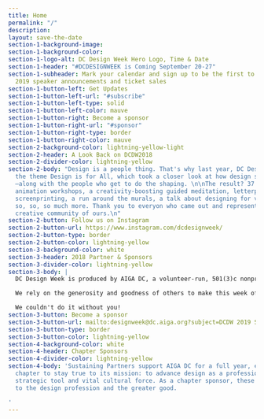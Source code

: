 ```yaml
---
title: Home
permalink: "/"
description: 
layout: save-the-date
section-1-background-image: 
section-1-background-color: 
section-1-logo-alt: DC Design Week Hero Logo, Time & Date
section-1-header: "#DCDESIGNWEEK is Coming September 20-27"
section-1-subheader: Mark your calendar and sign up to be the first to know about
  2019 speaker announcements and ticket sales
section-1-button-left: Get Updates
section-1-button-left-url: "#subscribe"
section-1-button-left-type: solid
section-1-button-left-color: mauve
section-1-button-right: Become a sponsor
section-1-button-right-url: "#sponsor"
section-1-button-right-type: border
section-1-button-right-color: mauve
section-2-background-color: lightning-yellow-light
section-2-header: A Look Back on DCDW2018
section-2-divider-color: lightning-yellow
section-2-body: "Design is a people thing. That's why last year, DC Design Week explored
  the theme Design is for All, which took a closer look at how design shapes our community
  —along with the people who get to do the shaping. \n\nThe result? 37 events including
  animation workshops, a creativity-boosting guided meditation, letterpress printing,
  screenprinting, a run around the murals, a talk about designing for voice UI, and
  so, so, so much more. Thank you to everyon who came out and represented this wonderful
  creative community of ours.\n"
section-2-button: Follow us on Instagram
section-2-button-url: https://www.instagram.com/dcdesignweek/
section-2-button-type: border
section-2-button-color: lightning-yellow
section-3-background-color: white
section-3-header: 2018 Partner & Sponsors
section-3-divider-color: lightning-yellow
section-3-body: |
  DC Design Week is produced by AIGA DC, a volunteer-run, 501(3)c nonprofit organization, in concert with a consortium of local associations, meetup groups and small businesses.

  We rely on the generosity and goodness of others to make this week of celebration a reality. Major thanks to the following partners and sponsors for your support and commitment to the DC design community.

  We couldn't do it without you!
section-3-button: Become a sponsor
section-3-button-url: mailto:designweek@dc.aiga.org?subject=DCDW 2019 Sponsorship
section-3-button-type: border
section-3-button-color: lightning-yellow
section-4-background-color: white
section-4-header: Chapter Sponsors
section-4-divider-color: lightning-yellow
section-4-body: 'Sustaining Partners support AIGA DC for a full year, enabling the
  chapter to stay true to its mission: to advance design as a professional craft,
  strategic tool and vital cultural force. As a chapter sponsor, these companies contribute
  to the design profession and the greater good.

'
---
```



